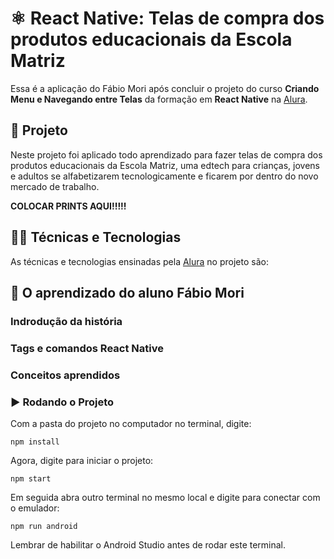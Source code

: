 # ⚛️ React Native: Telas de compra dos produtos educacionais da Escola Matriz

Essa é a aplicação do Fábio Mori após concluir o projeto do curso **Criando Menu e Navegando entre Telas** da formação em **React Native** na [Alura](https://www.alura.com.br/).

## 📱 Projeto

Neste projeto foi aplicado todo aprendizado para fazer telas de compra dos produtos educacionais da Escola Matriz, uma edtech para crianças, jovens e adultos se alfabetizarem tecnologicamente e ficarem por dentro do novo mercado de trabalho.

**********COLOCAR PRINTS AQUI!!!!!**********

## 🧑‍💻 Técnicas e Tecnologias

As técnicas e tecnologias ensinadas pela [Alura](https://www.alura.com.br/) no projeto são:


## 📲 O aprendizado do aluno Fábio Mori
### Indrodução da história

### Tags e comandos React Native

### Conceitos aprendidos

### ▶️ Rodando o Projeto

Com a pasta do projeto no computador no terminal, digite:
```
npm install
```
Agora, digite para iniciar o projeto:
```
npm start
```
Em seguida abra outro terminal no mesmo local e digite para conectar com o emulador:
```
npm run android
```
Lembrar de habilitar o Android Studio antes de rodar este terminal.
